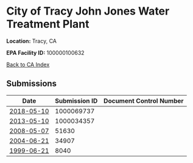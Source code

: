 # City of Tracy John Jones Water Treatment Plant

**Location:** Tracy, CA

**EPA Facility ID:** 100000100632

[Back to CA Index](../../index.md)

## Submissions

| Date | Submission ID | Document Control Number |
|------|--------------|-------------------------|
| [2018-05-10](submissions/1000069737.md) | 1000069737 |  |
| [2013-05-10](submissions/1000034357.md) | 1000034357 |  |
| [2008-05-07](submissions/51630.md) | 51630 |  |
| [2004-06-21](submissions/34907.md) | 34907 |  |
| [1999-06-21](submissions/8040.md) | 8040 |  |
